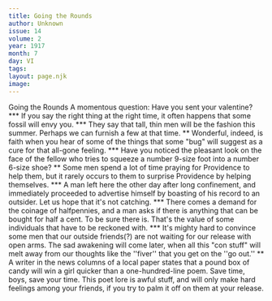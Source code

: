 ```yaml
---
title: Going the Rounds
author: Unknown
issue: 14
volume: 2
year: 1917
month: 7
day: VI
tags:
layout: page.njk
image:
---
```

Going the Rounds   A momentous question: Have you sent your valentine?   ***   If you say the right thing at the right   time, it often happens that some fossil will envy you.   ***   They say that tall, thin men will be the   fashion this summer. Perhaps we can furnish a few at that time.   **   Wonderful, indeed, is faith when you hear of some of the things that some "bug" will suggest as a cure for that all-gone feeling.   ***   Have you noticed the pleasant look on the   face of the fellow who tries to squeeze a number 9-size foot into a number 6-size shoe?   **   Some men spend a lot of time praying for   Providence to help them, but it rarely occurs to them to surprise Providence by helping themselves.   ***   A man left here the other day after long   confinement, and immediately proceeded to advertise himself by boasting of his record to an outsider. Let us hope that it's not catching.   ***   There comes a demand for the coinage of   halfpennies, and a man asks if there is anything that can be bought for half a cent. To be sure there is. That's the value of some individuals that have to be reckoned with.   ***   It's mighty hard to convince some men that   our outside friends(?) are not waiting for our release with open arms. The sad awakening will come later, when all this "con stuff" will melt away from our thoughts like the   ''fiver'' that you get on the ''go out.''   **   A writer in the news columns of a local paper states that a pound box of candy will win a girl quicker than a one-hundred-line poem. Save time, boys, save your time. This poet lore is awful stuff, and will only make hard feelings among your friends, if you try to palm it off on them at your release.   


